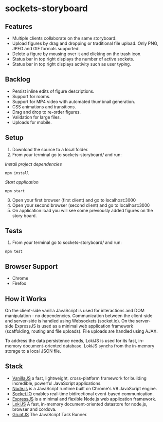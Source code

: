 # sockets-storyboard

## Features

- Multiple clients collaborate on the same storyboard.
- Upload figures by drag and dropping or traditional file upload. Only PNG, JPEG and GIF formats supported.
- Delete a figure by mousing over it and clicking on the trash icon.
- Status bar in top right displays the number of active sockets.
- Status bar in top right displays activity such as user typing.

## Backlog

- Persist inline edits of figure descriptions.
- Support for rooms.
- Support for MP4 video with automated thumbnail generation.
- CSS animations and transitions.
- Drag and drop to re-order figures.
- Validation for large files.
- Uploads for mobile.

## Setup

1. Download the source to a local folder.
2. From your terminal go to sockets-storyboard/ and run: 

_Install project dependencies_
```
npm install
```
_Start application_
```
npm start
```
3. Open your first browser (first client) and go to localhost:3000
4. Open your second browser (second client) and go to localhost:3000
5. On application load you will see some previously added figures on the story board.

## Tests

1. From your terminal go to sockets-storyboard/ and run:
```
npm test
```

## Browser Support

- Chrome
- Firefox

## How it Works

On the client-side vanilla JavaScript is used for interactions and DOM manipulation - no dependencies. Communication between the client-side and server-side is handled using Websockets (socket.io). On the server-side ExpressJS is used as a minimal web application framework (scaffolding, routing and file uploads). File uploads are handled using AJAX.

To address the data persistence needs, LokiJS is used for its fast, in-memory document-oriented database. LokiJS synchs from the in-memory storage to a local JSON file.

## Stack

 * [VanillaJS](http://vanilla-js.com "VanillaJS") a fast, lightweight, cross-platform framework for building incredible, powerful JavaScript applications.
 * [Node.js](https://nodejs.org/en "Node.js�") is a JavaScript runtime built on Chrome's V8 JavaScript engine.
 * [Socket.IO](https://socket.io "Socket.IO") enables real-time bidirectional event-based communication.
 * [ExpressJS](https://expressjs.com "ExpressJS")  is a minimal and flexible Node.js web application framework.
 * [LokiJS](https://github.com/techfort/LokiJS "LokiJS") A fast, in-memory document-oriented datastore for node.js, browser and cordova.
 * [GruntJS](https://gruntjs.com "GruntJS") The JavaScript Task Runner.

